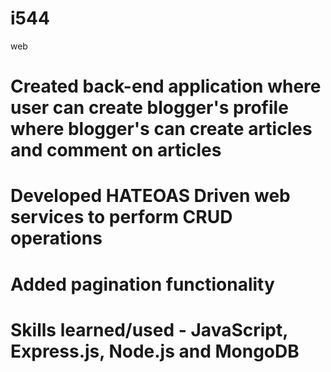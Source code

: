 # i544
web


# Created back-end application where user can create blogger's profile where blogger's can create articles and comment on articles  

# Developed HATEOAS Driven web services to perform CRUD operations

# Added pagination functionality

# Skills learned/used - JavaScript, Express.js, Node.js and MongoDB
